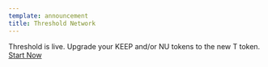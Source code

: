 ```yaml
---
template: announcement
title: Threshold Network
---
```

Threshold is live. Upgrade your KEEP and/or NU tokens to the new T token. [Start Now](https://dashboard.threshold.network/upgrade/keep)